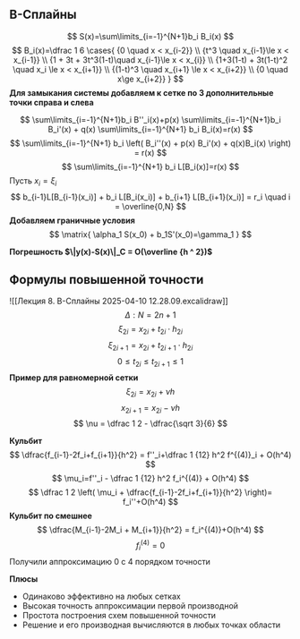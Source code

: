 ## B-Сплайны
$$
S(x)=\sum\limits_{i=-1}^{N+1}b_i B_i(x)
$$
$$
B_i(x)=\dfrac 1 6 \cases{
{0 \quad x < x_{i-2}} \\
{t^3 \quad x_{i-1}\le x < x_{i-1}} \\
{1 + 3t + 3t^3(1-t)\quad x_{i-1}\le x < x_{i}} \\
{1+3(1-t) + 3t(1-t)^2 \quad x_i \le x < x_{i+1}} \\
{(1-t)^3 \quad x_{i+1} \le x < x_{i+2}} \\
{0 \quad x\ge x_{i+2}}
}
$$
**Для замыкания системы добавляем к сетке по 3 дополнительные точки справа и слева**

$$
\sum\limits_{i=-1}^{N+1}b_i B''_i(x)+p(x) \sum\limits_{i=-1}^{N+1}b_i B_i'(x) + q(x) \sum\limits_{i=-1}^{N+1} b_i B_i(x)=r(x)
$$
$$
\sum\limits_{i=-1}^{N+1} b_i \left( B_i''(x) + p(x) B_i'(x) + q(x)B_i(x) \right) = r(x)
$$
$$
\sum\limits_{i=-1}^{N+1} b_i L[B_i(x)]=r(x)
$$
Пусть $x_i = \xi_i$
$$
b_{i-1}L[B_{i-1}(x_i)] + b_i L[B_i(x_i)] + b_{i+1} L[B_{i+1}(x_i)] = r_i \quad i = \overline{0,N}
$$
**Добавляем граничные условия**
$$
\matrix{
\alpha_1 S(x_0) + b_1S'(x_0)=\gamma_1
}
$$

**Погрешность $\|y(x)-S(x)\|_C = O(\overline {h ^ 2})$**

## Формулы повышенной точности
![[Лекция 8. B-Сплайны 2025-04-10 12.28.09.excalidraw]]
$$
\Delta:N=2n+1
$$
$$
\xi_{2i}=x_{2i}+t_{2i}\cdot h_{2i}
$$
$$
\xi_{2i+1}=x_{2i}+t_{2i+1}\cdot h_{2i}
$$
$$
0\le t_{2i} \le t_{2i+1} \le 1
$$
**Пример для равномерной сетки**
$$
\xi_{2i}=x_{2i}+\nu h
$$
$$
x_{2i+1}=x_{2i}-\nu h
$$
$$
\nu = \dfrac 1 2 - \dfrac{\sqrt 3}{6}
$$

**Кульбит**
$$
\dfrac{f_{i-1}-2f_i+f_{i+1}}{h^2} = f''_i+\dfrac 1 {12} h^2 f^{(4)}_i + O(h^4)
$$
$$
\mu_i=f''_i - \dfrac 1 {12} h^2 f_i^{(4)} + O(h^4)
$$
$$
\dfrac 1 2 \left( \mu_i + \dfrac{f_{i-1}-2f_i+f_{i+1}}{h^2} \right)= f_i''+O(h^4)
$$
**Кульбит по смешнее**
$$
\dfrac{M_{i-1}-2M_i + M_{i+1}}{h^2} = f_i^{(4)}+O(h^4)
$$
$$f_i^{(4)} = 0$$
Получили аппроксимацию 0 с 4 порядком точности

**Плюсы**
- Одинаково эффективно на любых сетках 
- Высокая точность аппроксимации первой производной
- Простота построения схем повышенной точности
- Решение и его производная вычисляются в любых точках области

